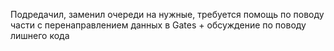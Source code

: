 Подредачил, заменил очереди на нужные, требуется помощь по поводу части с перенаправлением данных в Gates + обсуждение по поводу лишнего кода
